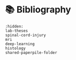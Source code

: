 # <span>📚</span> Bibliography

```{toctree}
:hidden:
lab-theses
spinal-cord-injury
mri
deep-learning
histology
shared-paperpile-folder
```

